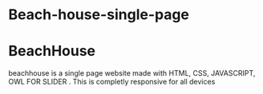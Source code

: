 # Beach-house-single-page
# BeachHouse 
beachhouse is a single page website made with HTML, CSS, JAVASCRIPT, OWL FOR SLIDER . This is completly responsive for all devices 
